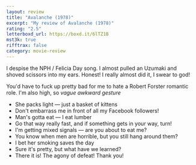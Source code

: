 ```yaml
---
layout: review
title: "Avalanche (1978)"
excerpt: "My review of Avalanche (1978)"
rating: "2.5"
letterboxd_url: https://boxd.it/6lTZ1B
mst3k: true
rifftrax: false
category: movie-review
---
```


I despise the NPH / Felicia Day song. I almost pulled an Uzumaki and shoved scissors into my ears. Honest! I really almost did it, I swear to god!

You'd have to fuck up pretty bad for me to hate a Robert Forster romantic role. I'm also high, so _vague awkward gesture_

- She packs light — just a basket of kittens
- Don't embarrass me in front of all my Facebook followers!
- Man's gotta eat — I eat lumber
- Go that way really fast, and if something gets in your way, turn!
- I'm getting mixed signals — are you about to eat me?
- You know when men are horrible, but you still hang around them?
- I bet her smoking saves the day
- Sure it's pretty, but what have we learned?
- There it is! The agony of defeat! Thank you!
